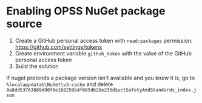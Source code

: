 # Enabling OPSS NuGet package source
1) Create a GitHub personal access token with `read:packages` permission: \
https://github.com/settings/tokens
1) Create environment variable `github_token` with the value of the GitHub personal access token 
1) Build the solution

If nuget pretends a package version isn't available and you know it is, go to \
`%localappdata%\NuGet\v3-cache` and delete \
`8a8dd53763889d90f6e168259b4f605d628e235d$uctSafetyAndStandards_index.json`
